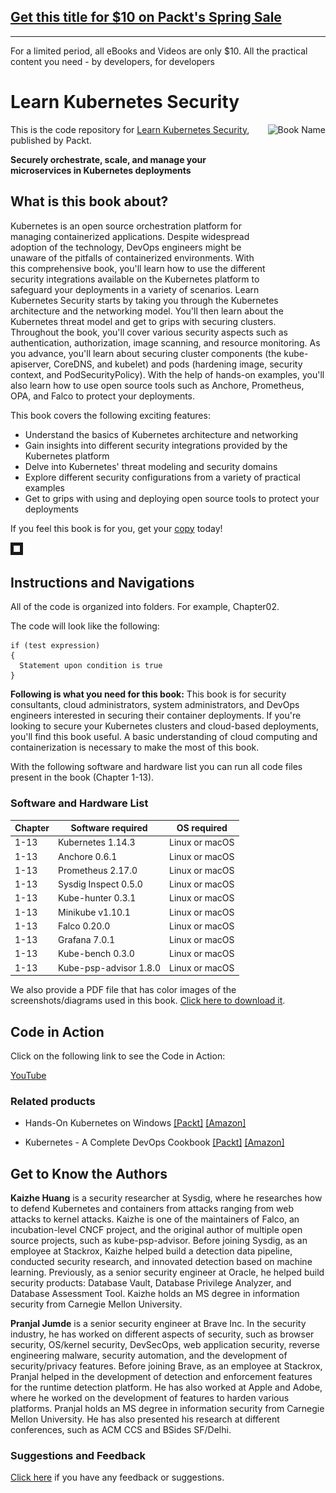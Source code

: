 ## [Get this title for $10 on Packt's Spring Sale](https://www.packt.com/B15566?utm_source=github&utm_medium=packt-github-repo&utm_campaign=spring_10_dollar_2022)
-----
For a limited period, all eBooks and Videos are only $10. All the practical content you need \- by developers, for developers

# Learn Kubernetes Security

<a href="https://www.packtpub.com/security/learn-kubernetes-security?utm_source=github&utm_medium=repository&utm_campaign=9781839216503"><img src="https://www.packtpub.com/media/catalog/product/cache/bf3310292d6e1b4ca15aeea773aca35e/9/7/9781839216503-original.jpeg" alt="Book Name" height="256px" align="right"></a>

This is the code repository for [Learn Kubernetes Security](https://www.packtpub.com/security/learn-kubernetes-security?utm_source=github&utm_medium=repository&utm_campaign=9781839216503), published by Packt.

**Securely orchestrate, scale, and manage your microservices in Kubernetes deployments**

## What is this book about?
Kubernetes is an open source orchestration platform for managing containerized applications. Despite widespread adoption of the technology, DevOps engineers might be unaware of the pitfalls of containerized environments. With this comprehensive book, you'll learn how to use the different security integrations available on the Kubernetes platform to safeguard your deployments in a variety of scenarios. Learn Kubernetes Security starts by taking you through the Kubernetes architecture and the networking model. You'll then learn about the Kubernetes threat model and get to grips with securing clusters. Throughout the book, you'll cover various security aspects such as authentication, authorization, image scanning, and resource monitoring. As you advance, you'll learn about securing cluster components (the kube-apiserver, CoreDNS, and kubelet) and pods (hardening image, security context, and PodSecurityPolicy). With the help of hands-on examples, you'll also learn how to use open source tools such as Anchore, Prometheus, OPA, and Falco to protect your deployments.

This book covers the following exciting features: 
* Understand the basics of Kubernetes architecture and networking
* Gain insights into different security integrations provided by the Kubernetes platform
* Delve into Kubernetes' threat modeling and security domains
* Explore different security configurations from a variety of practical examples
* Get to grips with using and deploying open source tools to protect your deployments

If you feel this book is for you, get your [copy](https://www.amazon.com/dp/1839216506) today!

<a href="https://www.packtpub.com/?utm_source=github&utm_medium=banner&utm_campaign=GitHubBanner"><img src="https://raw.githubusercontent.com/PacktPublishing/GitHub/master/GitHub.png" alt="https://www.packtpub.com/" border="5" /></a>

## Instructions and Navigations
All of the code is organized into folders. For example, Chapter02.

The code will look like the following:
```
if (test expression)
{
  Statement upon condition is true
}
```

**Following is what you need for this book:**
This book is for security consultants, cloud administrators, system administrators, and DevOps engineers interested in securing their container deployments. If you're looking to secure your Kubernetes clusters and cloud-based deployments, you'll find this book useful. A basic understanding of cloud computing and containerization is necessary to make the most of this book.

With the following software and hardware list you can run all code files present in the book (Chapter 1-13).

### Software and Hardware List

| Chapter  | Software required         | OS required     |
| -------- | --------------------------| ----------------|
| 1-13     | Kubernetes 1.14.3         | Linux or macOS  |
| 1-13     | Anchore 0.6.1             | Linux or macOS  |
| 1-13     | Prometheus 2.17.0         | Linux or macOS  |
| 1-13     | Sysdig Inspect 0.5.0      | Linux or macOS  |
| 1-13     | Kube-hunter 0.3.1         | Linux or macOS  |
| 1-13     | Minikube v1.10.1          | Linux or macOS  |
| 1-13     | Falco 0.20.0              | Linux or macOS  |
| 1-13     | Grafana 7.0.1             | Linux or macOS  |
| 1-13     | Kube-bench 0.3.0          | Linux or macOS  |
| 1-13     | Kube-psp-advisor 1.8.0    | Linux or macOS  |



We also provide a PDF file that has color images of the screenshots/diagrams used in this book. [Click here to download it](http://www.packtpub.com/sites/default/files/downloads/9781839216503_ColorImages.pdf).

## Code in Action

Click on the following link to see the Code in Action:

[YouTube](https://www.youtube.com/playlist?list=PLeLcvrwLe1859Rje9gHrD1KEp4y5OXApB)

### Related products 
* Hands-On Kubernetes on Windows [[Packt]](https://www.packtpub.com/cloud-networking/hands-on-kubernetes-on-windows?utm_source=github&utm_medium=repository&utm_campaign=9781838821562) [[Amazon]](https://www.amazon.com/dp/1838821562)

* Kubernetes - A Complete DevOps Cookbook [[Packt]](https://www.packtpub.com/cloud-networking/kubernetes-a-complete-devops-cookbook?utm_source=github&utm_medium=repository&utm_campaign=9781838828042) [[Amazon]](https://www.amazon.com/dp/1838828044)

## Get to Know the Authors
**Kaizhe Huang** is a security researcher at Sysdig, where he researches how to defend Kubernetes and containers from attacks ranging from web attacks to kernel attacks. Kaizhe is one of the maintainers of Falco, an incubation-level CNCF project, and the original author of multiple open source projects, such as kube-psp-advisor. Before joining Sysdig, as an employee at Stackrox, Kaizhe helped build a detection data pipeline, conducted security research, and innovated detection based on machine learning. Previously, as a senior security engineer at Oracle, he helped build security products: Database Vault, Database Privilege Analyzer, and Database Assessment Tool. Kaizhe holds an MS degree in information security from Carnegie Mellon University.

**Pranjal Jumde** is a senior security engineer at Brave Inc. In the security industry, he has worked on different aspects of security, such as browser security, OS/kernel security, DevSecOps, web application security, reverse engineering malware, security automation, and the development of security/privacy features. Before joining Brave, as an employee at Stackrox, Pranjal helped in the development of detection and enforcement features for the runtime detection platform. He has also worked at Apple and Adobe, where he worked on the development of features to harden various platforms. Pranjal holds an MS degree in information security from Carnegie Mellon University. He has also presented his research at different conferences, such as ACM CCS and BSides SF/Delhi.



### Suggestions and Feedback
[Click here](https://docs.google.com/forms/d/e/1FAIpQLSdy7dATC6QmEL81FIUuymZ0Wy9vH1jHkvpY57OiMeKGqib_Ow/viewform) if you have any feedback or suggestions.

